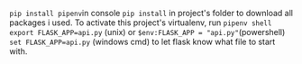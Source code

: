 `pip install pipenv`in console
`pip install` in project's folder to download all packages i used.
To activate this project's virtualenv, run `pipenv shell`
`export FLASK_APP=api.py` (unix) or 
`$env:FLASK_APP = "api.py"`(powershell)
`set FLASK_APP=api.py` (windows cmd) to let flask know what file to start with.